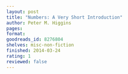 ```yaml
---
layout: post
title: "Numbers: A Very Short Introduction"
author: Peter M. Higgins
pages: 
format: 
goodreads_id: 8276804
shelves: misc-non-fiction
finished: 2014-03-24
rating: 1
reviewed: false
---
```

